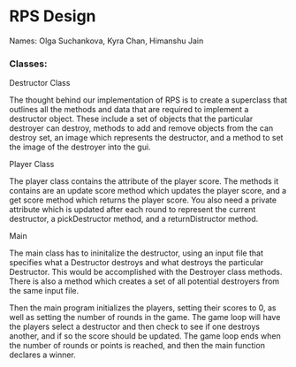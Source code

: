 RPS Design
====


Names: Olga Suchankova, Kyra Chan, Himanshu Jain



### Classes:

Destructor Class

The thought behind our implementation of RPS is to create a superclass that outlines all the methods and data that
are required to implement a destructor object. These include a set of objects that the particular destroyer can destroy, methods to add and remove
objects from the can destroy set, an image which represents the destructor, and a method to set the image of the destroyer
into the gui.


Player Class

The player class contains the attribute of the player score. The methods it contains are an update score method which
updates the player score, and a get score method which returns the player score. You also need a private attribute which 
is updated after each round to represent the current destructor, a pickDestructor method, and a returnDistructor method.

Main

The main class has to ininitalize the destructor, using an input file that specifies what a Destructor destroys and what 
destroys the particular Destructor. This would be accomplished with the Destroyer class methods. There is also a method 
which creates a set of all potential destroyers from the same input file.

Then the main program initializes the players, setting their scores to 0, as well as setting the number of rounds in the
game. The game loop will have the players select a destructor and then check to see if one destroys another, and if so
the score should be updated. The game loop ends when the number of rounds or points is reached, and then the main function
declares a winner.

